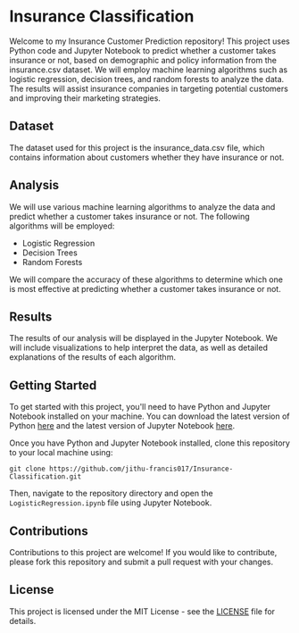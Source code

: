 # Insurance Classification

Welcome to my Insurance Customer Prediction repository! This project uses Python code and Jupyter Notebook to predict whether a customer takes insurance or not, based on demographic and policy information from the insurance.csv dataset. We will employ machine learning algorithms such as logistic regression, decision trees, and random forests to analyze the data. The results will assist insurance companies in targeting potential customers and improving their marketing strategies.

## Dataset

The dataset used for this project is the insurance_data.csv file, which contains information about customers whether they have insurance or not.

## Analysis

We will use various machine learning algorithms to analyze the data and predict whether a customer takes insurance or not. The following algorithms will be employed:

- Logistic Regression
- Decision Trees
- Random Forests

We will compare the accuracy of these algorithms to determine which one is most effective at predicting whether a customer takes insurance or not.

## Results

The results of our analysis will be displayed in the Jupyter Notebook. We will include visualizations to help interpret the data, as well as detailed explanations of the results of each algorithm.

## Getting Started

To get started with this project, you'll need to have Python and Jupyter Notebook installed on your machine. You can download the latest version of Python [here](https://www.python.org/downloads/) and the latest version of Jupyter Notebook [here](https://jupyter.org/install).

Once you have Python and Jupyter Notebook installed, clone this repository to your local machine using:

```
git clone https://github.com/jithu-francis017/Insurance-Classification.git
```

Then, navigate to the repository directory and open the `LogisticRegression.ipynb` file using Jupyter Notebook.

## Contributions

Contributions to this project are welcome! If you would like to contribute, please fork this repository and submit a pull request with your changes.

## License

This project is licensed under the MIT License - see the [LICENSE](LICENSE) file for details.
